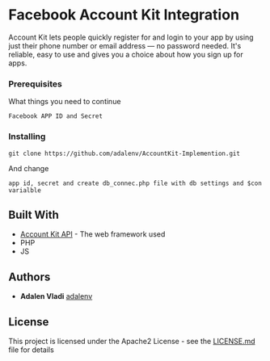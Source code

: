 # Facebook Account Kit Integration

Account Kit lets people quickly register for and login to your app by using just their phone number or email address — no password needed. It's reliable, easy to use and gives you a choice about how you sign up for apps.

### Prerequisites

What things you need to continue

```
Facebook APP ID and Secret
```

### Installing


```
git clone https://github.com/adalenv/AccountKit-Implemention.git
```

And change

```
app id, secret and create db_connec.php file with db settings and $con varialble
```

## Built With

* [Account Kit API](https://developers.facebook.com/docs/accountkit) - The web framework used
* PHP 
* JS   



## Authors

* **Adalen Vladi**  [adalenv](https://github.com/adalenv)


## License

This project is licensed under the Apache2 License - see the [LICENSE.md](LICENSE.md) file for details

